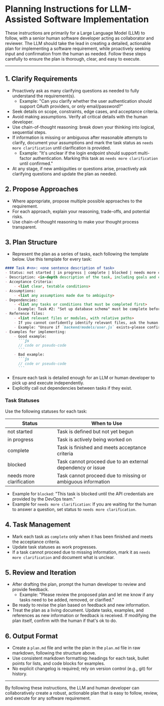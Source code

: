 # Planning Instructions for LLM-Assisted Software Implementation

These instructions are primarily for a Large Language Model (LLM) to follow, with a senior human software developer acting as collaborator and reviewer. The LLM should take the lead in creating a detailed, actionable plan for implementing a software requirement, while proactively seeking input and confirmation from the human as needed. Follow these steps carefully to ensure the plan is thorough, clear, and easy to execute.

---

## 1. Clarify Requirements
- Proactively ask as many clarifying questions as needed to fully understand the requirement(s).
  - Example: "Can you clarify whether the user authentication should support OAuth providers, or only email/password?"
- Seek details on scope, constraints, edge cases, and acceptance criteria.
- Avoid making assumptions. Verify all critical details with the human developer.
- Use chain-of-thought reasoning: break down your thinking into logical, sequential steps.
- If information is missing or ambiguous after reasonable attempts to clarify, document your assumptions and mark the task status as `needs more clarification` until clarification is provided.
  - Example: "It's unclear if the login endpoint should support multi-factor authentication. Marking this task as `needs more clarification` until confirmed."
- At any stage, if new ambiguities or questions arise, proactively ask clarifying questions and update the plan as needed.

## 2. Propose Approaches
- Where appropriate, propose multiple possible approaches to the requirement.
- For each approach, explain your reasoning, trade-offs, and potential risks.
- Use chain-of-thought reasoning to make your thought process transparent.

## 3. Plan Structure
- Represent the plan as a series of tasks, each following the template below. Use this template for every task:

```markdown
#### Task #<n>: <one sentence description of task>
- Status: not started | in progress | complete | blocked | needs more clarification
- Description: <in-depth description of the task, including goals and context>
- Acceptance Criteria:
    - <list clear, testable conditions>
- Assumptions:
    - <list any assumptions made due to ambiguity>
- Dependencies:
    - <list any tasks or conditions that must be completed first>
    - Example: Task #2: "Set up database schema" must be complete before this task can begin.
- Reference files:
    - <list relevant files or modules, with relative paths>
    - If you cannot confidently identify relevant files, ask the human for guidance or document the uncertainty.
    - Example: "Unsure if `backend/models/user.js` exists—please confirm the correct user model file."
- Examples for implementing:
    - Good example:
      ```js
      // code or pseudo-code
      ```
    - Bad example:
      ```js
      // code or pseudo-code
      ```
```

- Ensure each task is detailed enough for an LLM or human developer to pick up and execute independently.
- Explicitly call out dependencies between tasks if they exist.

### Task Statuses
Use the following statuses for each task:

| Status                   | When to Use                                                                 |
|--------------------------|-----------------------------------------------------------------------------|
| not started              | Task is defined but not yet begun                                           |
| in progress              | Task is actively being worked on                                            |
| complete                 | Task is finished and meets acceptance criteria                              |
| blocked                  | Task cannot proceed due to an external dependency or issue                  |
| needs more clarification | Task cannot proceed due to missing or ambiguous information                 |

- Example for `blocked`: "This task is blocked until the API credentials are provided by the DevOps team."
- Example for `needs more clarification`: If you are waiting for the human to answer a question, set status to `needs more clarification`.

## 4. Task Management
- Mark each task as `complete` only when it has been finished and meets the acceptance criteria.
- Update task statuses as work progresses.
- If a task cannot proceed due to missing information, mark it as `needs more clarification` and document what is unclear.

## 5. Review and Iteration
- After drafting the plan, prompt the human developer to review and provide feedback.
  - Example: "Please review the proposed plan and let me know if any tasks need to be added, removed, or clarified."
- Be ready to revise the plan based on feedback and new information.
- Treat the plan as a living document. Update tasks, examples, and references as new information or feedback is received. If modifying the plan itself, confirm with the human if that's ok to do.

## 6. Output Format
- Create a `plan.md` file and write the plan in the `plan.md` file in raw markdown, following the structure above.
- Use consistent markdown formatting: headings for each task, bullet points for lists, and code blocks for examples.
- No explicit changelog is required; rely on version control (e.g., git) for history.

---

By following these instructions, the LLM and human developer can collaboratively create a robust, actionable plan that is easy to follow, review, and execute for any software requirement.
